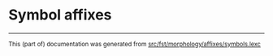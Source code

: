 
# Symbol affixes

* * *

<small>This (part of) documentation was generated from [src/fst/morphology/affixes/symbols.lexc](https://github.com/giellalt/lang-tuv/blob/main/src/fst/morphology/affixes/symbols.lexc)</small>

